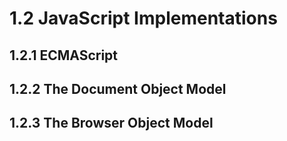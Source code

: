 # 1.2 JavaScript Implementations



## 1.2.1 ECMAScript


## 1.2.2 The Document Object Model


## 1.2.3 The Browser Object Model
